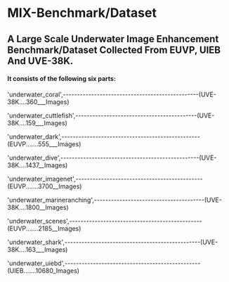MIX-Benchmark/Dataset
=====================

A Large Scale Underwater Image Enhancement Benchmark/Dataset Collected From EUVP, UIEB And UVE-38K.
---------------------------------------------------------------------------------------------------

#### It consists of the following six parts:

'underwater_coral',------------------------------------------------(UVE-38K....360___Images)

'underwater_cuttlefish',-------------------------------------------(UVE-38K....159___Images)

'underwater_dark',-------------------------------------------------(EUVP.......555___Images)

'underwater_dive',-------------------------------------------------(UVE-38K....1437__Images)

'underwater_imagenet',---------------------------------------------(EUVP.......3700__Images)

'underwater_marineranching',---------------------------------------(UVE-38K....1800__Images)

'underwater_scenes',-----------------------------------------------(EUVP.......2185__Images)

'underwater_shark',------------------------------------------------(UVE-38K....163___Images)

'underwater_uiebd',------------------------------------------------(UIEB.......10680_Images)


